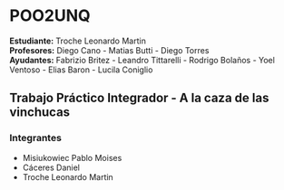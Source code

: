 # POO2UNQ

**Estudiante:** Troche Leonardo Martin  
**Profesores:** Diego Cano - Matias Butti - Diego Torres  
**Ayudantes:** Fabrizio Britez - Leandro Tittarelli - Rodrigo Bolaños - Yoel Ventoso - Elias Baron - Lucila Coniglio

## Trabajo Práctico Integrador - A la caza de las vinchucas

### Integrantes

- Misiukowiec Pablo Moises
- Cáceres Daniel
- Troche Leonardo Martin
